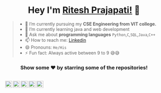 <div align="center">

# Hey I'm [Ritesh Prajapati!](https://github.com/Ritesh512) 👋
 
</div>

> - 🔭 I’m currently pursuing my **CSE Engineering from VIT college.**  
> - 🌱 I’m currently learning java and web development
> - 💬 Ask me about **programming languages** `Python`,`C`,`SQL`,`Java`,`C++`
> - 📫 How to reach me: [Linkedin](https://www.linkedin.com/in/ritesh-prajapati-918b6a205/) 
> - 😄 Pronouns: `He/His`  
> - ⚡ Fun fact: Always active between 9 to 9 😅😅

<div align="center">
 
### Show some ❤️ by starring some of the repositories!

</div>

<br/>

<div align="center">


<a href="https://www.linkedin.com/in/ritesh-prajapati-918b6a205">
  <img align="left" alt="Ritesh's Linkdein" width="22px" src="https://cdn.jsdelivr.net/npm/simple-icons@v3/icons/linkedin.svg" />
</a>
<a href="https://github.com/Ritesh512">
  <img align="left" alt="Ritesh's Github" width="22px" src="https://cdn.jsdelivr.net/npm/simple-icons@v3/icons/github.svg" />
</a>
<a href="https://t.me/RiteshP512">
  <img align="left" alt="Ritesh's Telegram" width="22px" src="https://cdn.jsdelivr.net/npm/simple-icons@v3/icons/telegram.svg" />
</a>
<a href="https://www.instagram.com/riteshprajapati3319/">
  <img align="left" alt="Ritesh's Instagram" width="22px" src="https://cdn.jsdelivr.net/npm/simple-icons@v3/icons/instagram.svg" />
</a>
<a href="https://www.facebook.com/ritesh.prajapati.3781995">
  <img align="left" alt="Ritesh's Facebook" width="22px" src="https://cdn.jsdelivr.net/npm/simple-icons@v3/icons/facebook.svg" />
</a>

</div>
</html>
